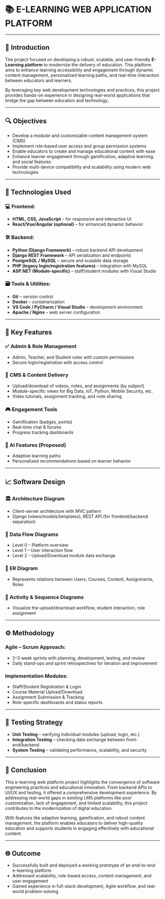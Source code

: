 # 📚 E-LEARNING WEB APPLICATION PLATFORM

---

## 📘 Introduction

The project focused on developing a robust, scalable, and user-friendly **E-Learning platform** to modernize the delivery of education. This platform aims to enhance learning accessibility and engagement through dynamic content management, personalized learning paths, and real-time interaction between educators and learners.

By leveraging key web development technologies and practices, this project provides hands-on experience in designing real-world applications that bridge the gap between education and technology.

---

## 🔍 Objectives

- Develop a modular and customizable content management system (CMS)
- Implement role-based user access and group permission systems
- Enable educators to create and manage educational content with ease
- Enhance learner engagement through gamification, adaptive learning, and social features
- Provide multi-device compatibility and scalability using modern web technologies

---

## 🔧 Technologies Used

### 💻 Frontend:
- **HTML, CSS, JavaScript** – for responsive and interactive UI
- **React/Vue/Angular (optional)** – for enhanced dynamic behavior

### 🛠 Backend:
- **Python (Django Framework)** – robust backend API development
- **Django REST Framework** – API serialization and endpoints
- **PostgreSQL / MySQL** – secure and scalable data storage
- **PHP (legacy login/registration features)** – integration with MySQL
- **ASP.NET (Module-specific)** – staff/student modules with Visual Studio

### 🗃 Tools & Utilities:
- **Git** – version control
- **Docker** – containerization
- **VS Code / PyCharm / Visual Studio** – development environment
- **Apache / Nginx** – web server configuration

---

## 🧠 Key Features

### ✅ Admin & Role Management
- Admin, Teacher, and Student roles with custom permissions
- Secure login/registration with access control

### 📂 CMS & Content Delivery
- Upload/download of videos, notes, and assignments (by subject)
- Module-specific views for Big Data, IoT, Python, Mobile Security, etc.
- Video tutorials, assignment tracking, and note sharing

### 🎮 Engagement Tools
- Gamification (badges, points)
- Real-time chat & forums
- Progress tracking dashboards

### 🤖 AI Features (Proposed)
- Adaptive learning paths
- Personalized recommendations based on learner behavior

---

## 📈 Software Design

### 🏛 Architecture Diagram
- Client-server architecture with MVC pattern
- Django (views/models/templates), REST API (for frontend/backend separation)

### 🔁 Data Flow Diagrams
- Level 0 – Platform overview
- Level 1 – User interaction flow
- Level 2 – Upload/Download module data exchange

### 📘 ER Diagram
- Represents relations between Users, Courses, Content, Assignments, Roles

### 🔄 Activity & Sequence Diagrams
- Visualize the upload/download workflow, student interaction, role assignment

---

## ⚙️ Methodology

### Agile – Scrum Approach:
- 2–3 week sprints with planning, development, testing, and review
- Daily stand-ups and sprint retrospectives for iteration and improvement

### Implementation Modules:
- Staff/Student Registration & Login
- Course Material Upload/Download
- Assignment Submission & Tracking
- Role-specific dashboards and status reports

---

## 🧪 Testing Strategy

- **Unit Testing** – verifying individual modules (upload, login, etc.)
- **Integration Testing** – checking data exchange between front-end/backend
- **System Testing** – validating performance, scalability, and security

---

## 🧾 Conclusion

This e-learning web platform project highlights the convergence of software engineering practices and educational innovation. From backend APIs to UI/UX and testing, it offered a comprehensive development experience. By addressing real-world gaps in existing LMS platforms like poor customization, lack of engagement, and limited scalability, this project contributes to the modernization of digital education.

With features like adaptive learning, gamification, and robust content management, the platform enables educators to deliver high-quality education and supports students in engaging effectively with educational content.

---

## 🌐 Outcome

- Successfully built and deployed a working prototype of an end-to-end e-learning platform
- Addressed scalability, role-based access, content management, and user engagement
- Gained experience in full-stack development, Agile workflow, and real-world problem-solving

